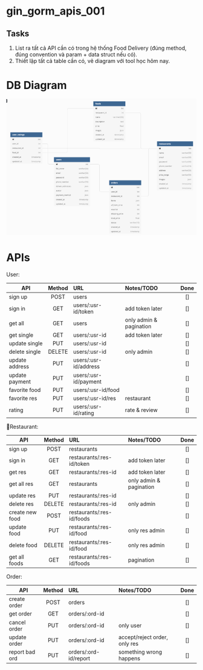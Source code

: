 # gin_gorm_apis_001

## Tasks
1. List ra tất cả API cần có trong hệ thống Food Delivery (đúng method, đúng convention và param + data struct nếu có).
2. Thiết lập tất cả table cần có, vẽ diagram với tool học hôm nay.

# DB Diagram

![DB Diagram](db_diagram_v001.png)

# APIs

User:
    
| API            | Method | URL                     | Notes/TODO              | Done   |
| -------------- |:------:|:------------------------|:------------------------| :----: |
| sign up        | POST   | users                   |                         |   []   |
| sign in        | GET    | users/:usr-id/token     | add token later         |   []   |
| get all        | GET    | users                   | only admin & pagination |   []   |
| get single     | GET    | users/:usr-id           | add token later         |   []   |
| update single  | PUT    | users/:usr-id           |                         |   []   |
| delete single  | DELETE | users/:usr-id           | only admin              |   []   |
| update address | PUT    | users/:usr-id/address   |                         |   []   |
| update payment | PUT    | users/:usr-id/payment   |                         |   []   |
| favorite food  | PUT    | users/:usr-id/food      |                         |   []   |
| favorite res   | PUT    | users/:usr-id/res       | restaurant              |   []   |
| rating         | PUT    | users/:usr-id/rating    | rate & review           |   []   |


Restaurant:
    
| API             | Method | URL                         | Notes/TODO              | Done   |
| --------------- |:------:|:----------------------------|:------------------------| :----: |
| sign up         | POST   | restaurants                 |                         |   []   |
| sign in         | GET    | restaurants/:res-id/token   | add token later         |   []   |
| get res         | GET    | restaurants/:res-id         | add token later         |   []   |
| get all res     | GET    | restaurants                 | only admin & pagination |   []   |
| update res      | PUT    | restaurants/:res-id         |                         |   []   |
| delete res      | DELETE | restaurants/:res-id         | only admin              |   []   |
| create new food | POST   | restaurants/:res-id/foods   |                         |   []   |
| update food     | PUT    | restaurants/:res-id/food    | only res admin          |   []   |
| delete food     | DELETE | restaurants/:res-id/food    | only res admin          |   []   |
| get all foods   | GET    | restaurants/:res-id/foods   | pagination              |   []   |


Order:

| API            | Method | URL                   | Notes/TODO                      | Done   |
| -------------- |:------:|:----------------------|:--------------------------------| :----: |
| create order   | POST   | orders                |                                 |   []   |
| get order      | GET    | orders/:ord-id        |                                 |   []   |
| cancel order   | PUT    | orders/:ord-id        | only user                       |   []   |
| update order   | PUT    | orders/:ord-id        | accept/reject order, only res   |   []   |
| report bad ord | PUT    | orders/:ord-id/report | something wrong happens         |   []   |
